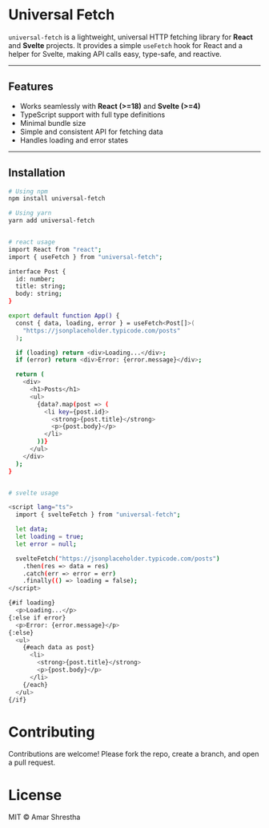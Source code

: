 # Universal Fetch

`universal-fetch` is a lightweight, universal HTTP fetching library for **React** and **Svelte** projects. It provides a simple `useFetch` hook for React and a helper for Svelte, making API calls easy, type-safe, and reactive.

---

## Features

- Works seamlessly with **React (>=18)** and **Svelte (>=4)**
- TypeScript support with full type definitions
- Minimal bundle size
- Simple and consistent API for fetching data
- Handles loading and error states

---

## Installation

```bash
# Using npm
npm install universal-fetch

# Using yarn
yarn add universal-fetch


# react usage
import React from "react";
import { useFetch } from "universal-fetch";

interface Post {
  id: number;
  title: string;
  body: string;
}

export default function App() {
  const { data, loading, error } = useFetch<Post[]>(
    "https://jsonplaceholder.typicode.com/posts"
  );

  if (loading) return <div>Loading...</div>;
  if (error) return <div>Error: {error.message}</div>;

  return (
    <div>
      <h1>Posts</h1>
      <ul>
        {data?.map(post => (
          <li key={post.id}>
            <strong>{post.title}</strong>
            <p>{post.body}</p>
          </li>
        ))}
      </ul>
    </div>
  );
}


# svelte usage

<script lang="ts">
  import { svelteFetch } from "universal-fetch";

  let data;
  let loading = true;
  let error = null;

  svelteFetch("https://jsonplaceholder.typicode.com/posts")
    .then(res => data = res)
    .catch(err => error = err)
    .finally(() => loading = false);
</script>

{#if loading}
  <p>Loading...</p>
{:else if error}
  <p>Error: {error.message}</p>
{:else}
  <ul>
    {#each data as post}
      <li>
        <strong>{post.title}</strong>
        <p>{post.body}</p>
      </li>
    {/each}
  </ul>
{/if}

```

# Contributing
Contributions are welcome! Please fork the repo, create a branch, and open a pull request.

# License
MIT © Amar Shrestha



